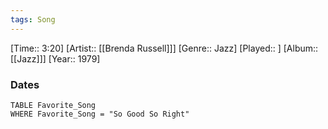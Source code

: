 ```yaml
---
tags: Song  
---
```

[Time:: 3:20]
[Artist:: [[Brenda Russell]]]
[Genre:: Jazz]
[Played:: ]
[Album:: [[Jazz]]]
[Year:: 1979]
### Dates
````dataview
TABLE Favorite_Song
WHERE Favorite_Song = "So Good So Right"
````
